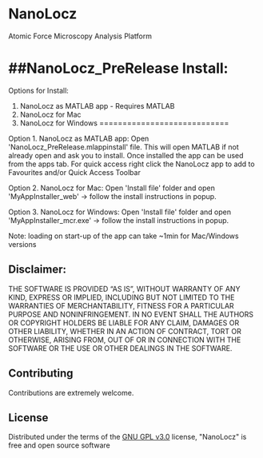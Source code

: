 # NanoLocz
Atomic Force Microscopy Analysis Platform

##NanoLocz_PreRelease Install:
============================
Options for Install:
1. NanoLocz as MATLAB app - Requires MATLAB
2. NanoLocz for Mac
3. NanoLocz for Windows
============================

Option 1. NanoLocz as MATLAB app:
Open 'NanoLocz_PreRelease.mlappinstall' file. This will open MATLAB if not already open and ask you to install. 
Once installed the app can be used from the apps tab. For quick access right click the NanoLocz app to add to 
Favourites and/or Quick Access Toolbar

Option 2. NanoLocz for Mac:
Open 'Install file' folder and open 'MyAppInstaller_web' -> follow the install instructions in popup.

Option 3. NanoLocz for Windows:
Open 'Install file' folder and open 'MyAppInstaller_mcr.exe' -> follow the install instructions in popup.

Note: loading on start-up of the app can take ~1min for Mac/Windows versions

## Disclaimer:
THE SOFTWARE IS PROVIDED “AS IS”, WITHOUT WARRANTY OF ANY KIND, EXPRESS OR
IMPLIED,
INCLUDING BUT NOT LIMITED TO THE WARRANTIES OF MERCHANTABILITY, FITNESS FOR A
PARTICULAR
PURPOSE AND NONINFRINGEMENT. IN NO EVENT SHALL THE AUTHORS OR COPYRIGHT HOLDERS
BE LIABLE
FOR ANY CLAIM, DAMAGES OR OTHER LIABILITY, WHETHER IN AN ACTION OF CONTRACT,
TORT OR OTHERWISE, ARISING FROM, OUT OF OR IN CONNECTION WITH THE SOFTWARE OR
THE
USE OR OTHER DEALINGS IN THE SOFTWARE.

## Contributing

Contributions are extremely welcome.

## License

Distributed under the terms of the [GNU GPL v3.0] license,
"NanoLocz" is free and open source software

[GNU GPL v3.0]: http://www.gnu.org/licenses/gpl-3.0.txt
